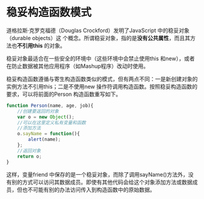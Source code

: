 # 稳妥构造函数模式

道格拉斯·克罗克福德（Douglas Crockford）发明了JavaScript 中的稳妥对象（durable objects）这
个概念。所谓稳妥对象，指的是**没有公共属性**，而且其方法也**不引用this** 的对象。

稳妥对象最适合在一些安全的环境中（这些环境中会禁止使用this 和new），或者在防止数据被其他应用程序（如Mashup程序）改动时使用。

稳妥构造函数遵循与寄生构造函数类似的模式，但有两点不同：一是新创建对象的实例方法不引用this；二是不使用new 操作符调用构造函数。按照稳妥构造函数的要求，可以将前面的Person 构造函数重写如下。

```javascript
function Person(name, age, job){
	//创建要返回的对象
	var o = new Object();
	//可以在这里定义私有变量和函数
	//添加方法
	o.sayName = function(){
		alert(name);
	};
	//返回对象
	return o;
}
```

这样，变量friend 中保存的是一个稳妥对象，而除了调用sayName()方法外，没有别的方式可以访问其数据成员。即使有其他代码会给这个对象添加方法或数据成员，但也不可能有别的办法访问传入到构造函数中的原始数据。